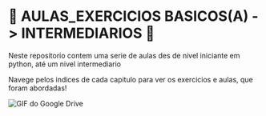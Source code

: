 <h1>🐍 AULAS_EXERCICIOS BASICOS(A) -> INTERMEDIARIOS 🐍</h1>
<p>Neste repositorio contem uma serie de aulas des de nivel iniciante em python, até um nivel intermediario</p>
<p>Navege pelos indices de cada capitulo para ver os exercicios e aulas, que foram abordadas!</p>



![GIF do Google Drive](https://drive.google.com/uc?export=download&id=1B9m0xXkTodNqKMfvH90Cp70k6WRWIXGA)

